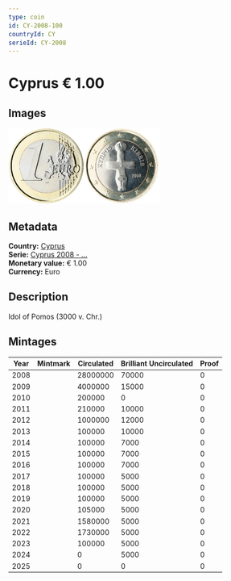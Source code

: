 ```yaml
---
type: coin
id: CY-2008-100
countryId: CY
serieId: CY-2008
---
```


# Cyprus € 1.00

## Images

<img src="../../../Images/common-2007-100.webp" height="150" alt="Front image"><img src="Images/cyprus-2008-100.webp" height="150" alt="Back image">

## Metadata

**Country:** [Cyprus](../index.md)\
**Serie:** [Cyprus 2008 - ...](index.md)\
**Monetary value:** € 1.00\
**Currency:** Euro

## Description

Idol of Pomos (3000 v. Chr.)

## Mintages

| Year | Mintmark | Circulated | Brilliant Uncirculated | Proof |
| ---- | -------- | ---------- | ---------------------- | ----- |
| 2008 |          | 28000000   | 70000                  | 0     |
| 2009 |          | 4000000    | 15000                  | 0     |
| 2010 |          | 200000     | 0                      | 0     |
| 2011 |          | 210000     | 10000                  | 0     |
| 2012 |          | 1000000    | 12000                  | 0     |
| 2013 |          | 100000     | 10000                  | 0     |
| 2014 |          | 100000     | 7000                   | 0     |
| 2015 |          | 100000     | 7000                   | 0     |
| 2016 |          | 100000     | 7000                   | 0     |
| 2017 |          | 100000     | 5000                   | 0     |
| 2018 |          | 100000     | 5000                   | 0     |
| 2019 |          | 100000     | 5000                   | 0     |
| 2020 |          | 105000     | 5000                   | 0     |
| 2021 |          | 1580000    | 5000                   | 0     |
| 2022 |          | 1730000    | 5000                   | 0     |
| 2023 |          | 100000     | 5000                   | 0     |
| 2024 |          | 0          | 5000                   | 0     |
| 2025 |          | 0          | 0                      | 0     |
